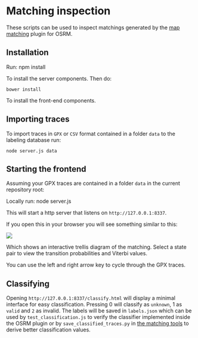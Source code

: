 # Matching inspection

These scripts can be used to inspect matchings generated by the [map matching](https://github.com/Project-OSRM/osrm-backend/tree/feature/matching) plugin for OSRM.

## Installation

Run:
    npm install

To install the server components. Then do:

    bower install

To install the front-end components.

## Importing traces

To import traces in ```GPX``` or ```CSV``` format contained in a folder ```data``` to the labeling database run:

	node server.js data

## Starting the frontend

Assuming your GPX traces are contained in a folder ```data``` in the current repository root:

Locally run:
	node server.js

This will start a http server that listens on ```http://127.0.0.1:8337```.

If you open this in your browser you will see something similar to this:

![](http://i.imgur.com/XvMjiVC.png)

Which shows an interactive trellis diagram of the matching. Select a state pair to view the transition probabilities
and Viterbi values.

You can use the left and right arrow key to cycle through the GPX traces.

## Classifying

Opening ```http://127.0.0.1:8337/classify.html``` will display a minimal interface for easy classification.
Pressing 0 will classify as ```unknown```, 1 as ```valid``` and ```2``` as invalid.
The labels will be saved in ```labels.json``` which can be used by ```test_classification.js``` to verify the classifier
implemented inside the OSRM plugin or by ```save_classified_traces.py``` in [the matching tools](https://github.com/mapbox/osrm-match-gpx-tools)
to derive better classification values.
